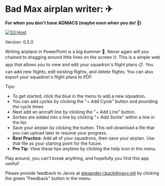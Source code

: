 # Bad Max airplan writer: ✈

**For when you don't have ADMACS (maybe even when you do! 🤣)**

[![S3 Host](https://github.com/alexjbuck/airplan/actions/workflows/s3sync.yml/badge.svg)](https://airplan.alexjbuck.com/)

Version: 0.5.0

Writing airplans in PowerPoint is a big bummer 🤬.
Never again will you chained to dragging around little lines on the screen ⛓.
This is a simple web app that allows you to view and edit your squadron's flight plans 📋.
You can add new flights, edit existing flights, and delete flights. You can also export your squadron's flight plans to PDF.

Tips:

- To get started, click the blue  in the menu to add a new squadron.
- You can add cycles by clicking the "+ Add Cycle" button and providing the cycle times
- Next add an aircraft line by clicking the "+ Add Line" button.
- Sorties are added into a line by clicking "+ Add Sortie" within a line in the list.
- Save your airplan by clicking the  button. This will download a file that you can upload later to resume your progress.
- **Best Practice**: Add all of your squadrons, then save your airplan. Use that file as your starting point for the future.
- **Pro Tip**: View these tips anytime by clicking the  help icon in the menu.

Play around, you can't break anything, and hopefully you find this app useful!

Please provide feedback to Jarvis at [alexander.j.buck@navy.mil](mailto:alexander.j.buck@navy.mil) by clicking the green "Feedback" button in the menu.

